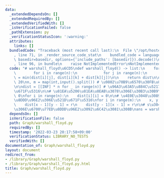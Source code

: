 ```yaml
---
data:
  _extendedDependsOn: []
  _extendedRequiredBy: []
  _extendedVerifiedWith: []
  _isVerificationFailed: false
  _pathExtension: py
  _verificationStatusIcon: ':warning:'
  attributes:
    links: []
  bundledCode: "Traceback (most recent call last):\n  File \"/opt/hostedtoolcache/Python/3.10.6/x64/lib/python3.10/site-packages/onlinejudge_verify/documentation/build.py\"\
    , line 71, in _render_source_code_stat\n    bundled_code = language.bundle(stat.path,\
    \ basedir=basedir, options={'include_paths': [basedir]}).decode()\n  File \"/opt/hostedtoolcache/Python/3.10.6/x64/lib/python3.10/site-packages/onlinejudge_verify/languages/python.py\"\
    , line 96, in bundle\n    raise NotImplementedError\nNotImplementedError\n"
  code: "# warshall_floyd\u6CD5\ndef warshall_floyd() -> list:\n    for k in range(n):\n\
    \        for i in range(n):\n            for j in range(n):\n                dist[i][j]\
    \ = min(dist[i][j], dist[i][k] + dist[k][j])\n\n    return dist\n\nINF = 10 **\
    \ 20\nn, m = map(int,input().split()) # \u9802\u70B9\u6570\u30FB\u8FBA\u306E\u6570\
    \n\ndist = [[INF] * n for _ in range(n)] # \u96A3\u63A5\u884C\u5217\u306E\u521D\
    \u671F\u5316\n\n# \u81EA\u5206\u81EA\u8EAB\u3078\u306E\u30B3\u30B9\u30C8\u306F\
    \ 0\nfor i in range(n):\n    dist[i][i] = 0\n\n# \u4E0E\u3048\u3089\u308C\u305F\
    \u8DDD\u96E2\u306E\u521D\u671F\u5316\nfor i in range(m):\n    x, y, r = map(int,input().split())\n\
    \    dist[x - 1][y - 1] = r\n    dist[y - 1][x - 1] = r\n\n# s\u304B\u3089t\u3078\
    \u306E\u6700\u77ED\u8DDD\u96E2\u3092\u6C42\u3081\u308B\nans = warshall_floyd()"
  dependsOn: []
  isVerificationFile: false
  path: Graph/warshall_floyd.py
  requiredBy: []
  timestamp: '2022-03-23 20:17:58+09:00'
  verificationStatus: LIBRARY_NO_TESTS
  verifiedWith: []
documentation_of: Graph/warshall_floyd.py
layout: document
redirect_from:
- /library/Graph/warshall_floyd.py
- /library/Graph/warshall_floyd.py.html
title: Graph/warshall_floyd.py
---
```

